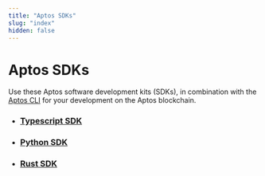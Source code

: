 ```yaml
---
title: "Aptos SDKs"
slug: "index"
hidden: false
---
```


# Aptos SDKs

Use these Aptos software development kits (SDKs), in combination with the [Aptos CLI](/cli-tools/aptos-cli-tool/index.md) for your development on the Aptos blockchain. 

- ### [Typescript SDK](ts-sdk/index.md)

- ### [Python SDK](python-sdk.md)

- ### [Rust SDK](rust-sdk.md)
